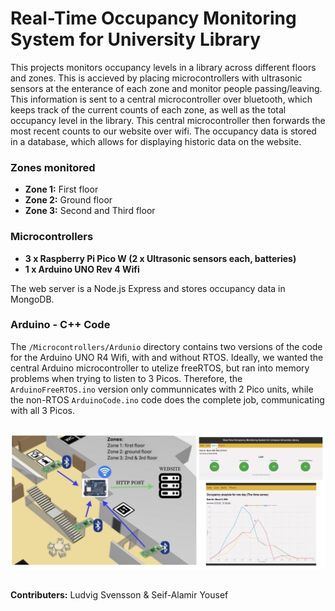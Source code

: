 # Real-Time Occupancy Monitoring System for University Library

This projects monitors occupancy levels in a library across different floors and zones. This is accieved by placing microcontrollers with ultrasonic sensors at the enterance of each zone and monitor people passing/leaving. This information is sent to a central microcontroller over bluetooth, which keeps track of the current counts of each zone, as well as the total occupancy level in the library. This central microcontroller then forwards the most recent counts to our website over wifi. The occupancy data is stored in a database, which allows for displaying historic data on the website. 

### Zones monitored
- **Zone 1:** First floor
- **Zone 2:** Ground floor
- **Zone 3:** Second and Third floor

### Microcontrollers
- **3 x Raspberry Pi Pico W**<strong> (2 x Ultrasonic sensors each, batteries)</strong>
- **1 x Arduino UNO Rev 4 Wifi**


The web server is a Node.js Express and stores occupancy data in MongoDB.

### Arduino - C++ Code

The `/Microcontrollers/Ardunio` directory contains two versions of the code for the Arduino UNO R4 Wifi, with and without RTOS. Ideally, we wanted the central Arduino microcontroller to utelize freeRTOS, but ran into memory problems when trying to listen to 3 Picos. Therefore, the `ArduinoFreeRTOS.ino` version only communnicates with 2 Pico units, while the non-RTOS `ArduinoCode.ino` code does the complete job, communicating with all 3 Picos.

## 
<img src="OccupancyMonitoringWebsiteDemo.jpg" alt="structure"/>

## 
**Contributers:** Ludvig Svensson & Seif-Alamir Yousef

